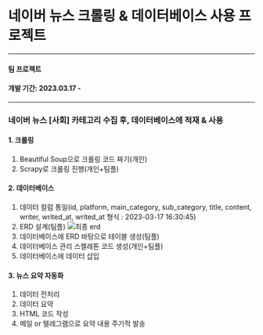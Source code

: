 # 네이버 뉴스 크롤링 & 데이터베이스 사용 프로젝트

---

#### 팀 프로젝트
#### 개발 기간: 2023.03.17 - 

---

### 네이버 뉴스 [사회] 카테고리 수집 후, 데이터베이스에 적재 & 사용

#### 1. 크롤링

 1) Beautiful Soup으로 크롤링 코드 짜기(개인)
 2) Scrapy로 크롤링 진행(개인+팀플)

#### 2. 데이터베이스

 1) 데이터 컬럼 통일(id, platform, main_category, sub_category, title, content, writer, writed_at, writed_at 형식 : 2023-03-17 16:30:45)
 2) ERD 설계(팀플)
 ![최종 erd](https://user-images.githubusercontent.com/104770890/228133975-2cdc6d70-58da-4229-a55c-87fd8a43fec3.png)
 3) 데이터베이스에 ERD 바탕으로 테이블 생성(팀플)
 4) 데이터베이스 관리 스켈레톤 코드 생성(개인+팀플)
 5) 데이터베이스에 데이터 삽입
 
 #### 3. 뉴스 요약 자동화
 
 1) 데이터 전처리
 2) 데이터 요약
 3) HTML 코드 작성
 4) 메일 or 텔레그램으로 요약 내용 주기적 발송
